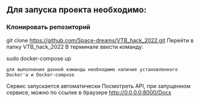 ## Для запуска проекта необходимо: 

### Клонировать репозиторий

git clone https://github.com/Space-dreams/VTB_hack_2022.git
Перейти в папку VTB_hack_2022
В терминале ввести команду:

sudo docker-compose up

    для выполнения данной команды необходимо наличие установленного Docker'a и Docker-compose

Сервис запускается автоматически
Посмотреть API, при запущенном сервисе, можно по ссылке в браузере http://0.0.0.0:8000/Docs

